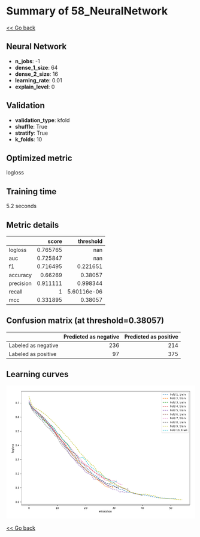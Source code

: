 # Summary of 58_NeuralNetwork

[<< Go back](../README.md)


## Neural Network
- **n_jobs**: -1
- **dense_1_size**: 64
- **dense_2_size**: 16
- **learning_rate**: 0.01
- **explain_level**: 0

## Validation
 - **validation_type**: kfold
 - **shuffle**: True
 - **stratify**: True
 - **k_folds**: 10

## Optimized metric
logloss

## Training time

5.2 seconds

## Metric details
|           |    score |     threshold |
|:----------|---------:|--------------:|
| logloss   | 0.765765 | nan           |
| auc       | 0.725847 | nan           |
| f1        | 0.716495 |   0.221651    |
| accuracy  | 0.66269  |   0.38057     |
| precision | 0.911111 |   0.998344    |
| recall    | 1        |   5.60116e-06 |
| mcc       | 0.331895 |   0.38057     |


## Confusion matrix (at threshold=0.38057)
|                     |   Predicted as negative |   Predicted as positive |
|:--------------------|------------------------:|------------------------:|
| Labeled as negative |                     236 |                     214 |
| Labeled as positive |                      97 |                     375 |

## Learning curves
![Learning curves](learning_curves.png)

[<< Go back](../README.md)
